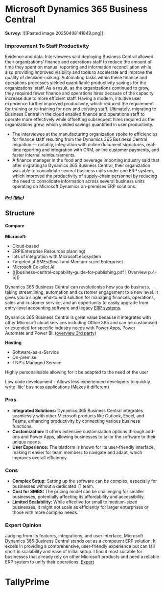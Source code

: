 
# Microsoft Dynamics 365 Business Central

**Survey:**
![[Pasted image 20250408141849.png]]
### Improvement To Staff Productivity

Evidence and data. Interviewees said deploying Business Central allowed their organizations’ finance and operations staff to reduce the amount of time they spent on manual reporting and information reconciliation while also providing improved visibility and tools to accelerate and improve the quality of decision-making. Automating tasks within these finance and operations processes yielded quantifiable productivity savings for the organizations’ staff. As a result, as the organizations continued to grow, they required fewer finance and operations hires because of the capacity increase due to more efficient staff. Having a modern, intuitive user experience further improved productivity, which reduced the requirement for training or re-training for new and existing staff. Ultimately, migrating to Business Central in the cloud enabled finance and operations staff to operate more effectively while offsetting subsequent hires required as the organizations grew, which yielded savings quantified in user productivity.

- The interviewee at the manufacturing organization spoke to efficiencies for finance staff resulting from the Dynamics 365 Business Central migration — notably, integration with online document signatures, real-time reporting and integration with CRM, online customer payments, and faster internal reimbursements.
- A finance manager in the food and beverage importing industry said that after migrating to Dynamics 365 Business Central, their organization was able to consolidate several business units under one ERP system, which improved the productivity of supply-chain personnel by reducing the need to consolidate information across several business units operating on Microsoft Dynamics on-premises ERP solutions.
##### **Ref ([Mic](https://tei.forrester.com/go/Microsoft/Dynamics365BusinessCentral/?lang=en-us))**


## Structure 

#### Compare

**Microsoft:**
- Cloud-based
- ERP(Enterprise Resources planning)
- lots of integration with Microsoft ecosystem
- Targeted at SMEs(Small and Medium-sized Enterprise)
- Microsoft Co-pilot AI
- ([[business-central-capability-guide-for-publishing.pdf | Overview p.4-5]])

Dynamics 365 Business Central can revolutionise how you do business, taking streamlining, automation and customer engagement to a new level. It gives you a single, end-to end solution for managing finances, operations, sales and customer service, and an opportunity to easily upgrade from entry-level accounting software and legacy [ERP systems](https://www.the365people.com/enterprise-resource-planning "ERP systems").

Dynamics 365 Business Central is great value because it integrates with other Microsoft cloud services including Office 365 and can be customised or extended for specific industry needs with Power Apps, Power Automate and Power BI. 
([overview 3rd party](https://www.the365people.com/business-central))

**Hosting**
- Software-as-a-Service
- On-premise
- TNP's Managed Service

Highly personalisable allowing for it be adapted to the need of the user

Low code development - Allows less experienced  developers to quickly write 'lite' business applications
([Makes it different](https://www.the365people.com/business-central/what-makes-bc-different))

### Pros

- **Integrated Solutions:** Dynamics 365 Business Central integrates seamlessly with other Microsoft products like Outlook, Excel, and Teams, enhancing productivity by connecting various business functions.
- **Customization:** It offers extensive customization options through add-ons and Power Apps, allowing businesses to tailor the software to their unique needs.
- **User Experience:** The platform is known for its user-friendly interface, making it easier for team members to navigate and adapt, which improves overall efficiency.

### Cons

- **Complex Setup:** Setting up the software can be complex, especially for businesses without a dedicated IT team.
- **Cost for SMBS:** The pricing model can be challenging for smaller businesses, potentially affecting its affordability and accessibility.
- **Limited Scalability:** While effective for small to medium-sized businesses, it might not scale as efficiently for larger enterprises or those with more complex needs.

### Expert Opinion

Judging from its features, integrations, and user interface, Microsoft Dynamics 365 Business Central stands out as a competent ERP solution. It excels in providing a comprehensive, user-friendly experience but can fall short in scalability and ease of initial setup. I find it most suitable for businesses that already rely on other Microsoft products and need a reliable ERP system to unify their operations.
[Expert](https://thecfoclub.com/tools/microsoft-dynamics-365-business-central-review/#:~:text=Expert%20Opinion,system%20to%20unify%20their%20operations.)



# TallyPrime

